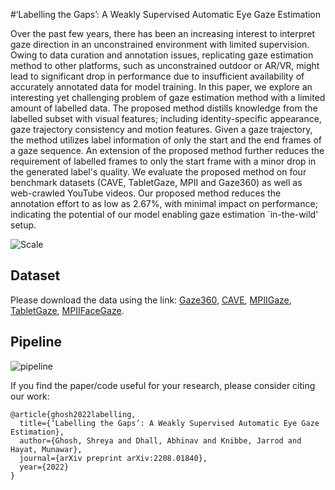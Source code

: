 #‘Labelling the Gaps’: A Weakly Supervised Automatic Eye Gaze Estimation

Over the past few years, there has been an increasing interest to interpret gaze direction in an unconstrained environment with limited supervision. Owing to data curation and annotation issues, replicating gaze estimation method to other platforms, such as unconstrained outdoor or AR/VR, might lead to significant drop in performance due to insufficient availability of accurately annotated data for model training. In this paper, we explore an interesting yet challenging problem of gaze estimation method with a limited amount of labelled data. The proposed method distills knowledge from the labelled subset with visual features; including identity-specific appearance, gaze trajectory consistency and motion features. Given a gaze trajectory, the method utilizes label information of only the start and the end frames of a gaze sequence. An extension of the proposed method further reduces the requirement of labelled frames to only the start frame with a minor drop in the generated label's quality. We evaluate the proposed method on four benchmark datasets (CAVE, TabletGaze, MPII and Gaze360) as well as web-crawled YouTube videos. Our proposed method reduces the annotation effort to as low as 2.67%, with minimal impact on performance; indicating the potential of our model enabling gaze estimation `in-the-wild' setup.

![Scale](/figs/) 


## Dataset
Please download the data using the link: [Gaze360](https://github.com/erkil1452/gaze360/tree/master/dataset), [CAVE](https://www.cs.columbia.edu/CAVE/databases/columbia_gaze/), [MPIIGaze](https://www.mpi-inf.mpg.de/departments/computer-vision-and-machine-learning/research/gaze-based-human-computer-interaction/appearance-based-gaze-estimation-in-the-wild), [TabletGaze](https://sh.rice.edu/cognitive-engagement/\%20tabletgaze/), [MPIIFaceGaze](https://www.mpi-inf.mpg.de/departments/computer-vision-and-machine-learning/research/gaze-based-human-computer-interaction/its-written-all-over-your-face-full-face-appearance-based-gaze-estimation). 

## Pipeline 
![pipeline](/figs/) 

If you find the paper/code useful for your research, please consider citing our work:
```
@article{ghosh2022labelling,
  title={‘Labelling the Gaps’: A Weakly Supervised Automatic Eye Gaze Estimation},
  author={Ghosh, Shreya and Dhall, Abhinav and Knibbe, Jarrod and Hayat, Munawar},
  journal={arXiv preprint arXiv:2208.01840},
  year={2022}
}
```

